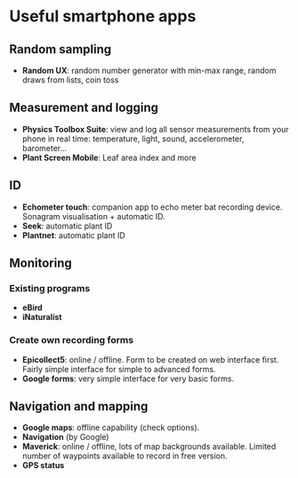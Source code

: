 # Useful smartphone apps

## Random sampling

* **Random UX**: random number generator with min-max range, random draws from lists, coin toss

## Measurement and logging

* **Physics Toolbox Suite**: view and log all sensor measurements from your phone in real time: temperature, light, sound, accelerometer, barometer...
* **Plant Screen Mobile**: Leaf area index and more

## ID

* **Echometer touch**: companion app to echo meter bat recording device. Sonagram visualisation + automatic ID.
* **Seek**: automatic plant ID
* **Plantnet**: automatic plant ID

## Monitoring
### Existing programs

* **eBird**
* **iNaturalist**

### Create own recording forms

* **Epicollect5**: online / offline. Form to be created on web interface first. Fairly simple interface for simple to advanced forms.
* **Google forms**: very simple interface for very basic forms.

## Navigation and mapping

* **Google maps**: offline capability (check options).
* **Navigation** (by Google)
* **Maverick**: online / offline, lots of map backgrounds available. Limited number of waypoints available to record in free version.
* **GPS status**
